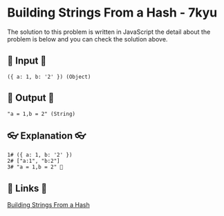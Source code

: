 # Building Strings From a Hash - 7kyu

The solution to this problem is written in JavaScript the detail about the problem is below and you can check the solution above.

## 🥚 Input 🥚

```
({ a: 1, b: '2' }) (Object)
```

## 🐣 Output 🐣

```
"a = 1,b = 2" (String)
```

## 👓 Explanation 👓

```
1# ({ a: 1, b: '2' })
2# ["a:1", "b:2"]
3# "a = 1,b = 2" 🎉
```

## 🔗 Links 🔗

[Building Strings From a Hash](https://www.codewars.com/kata/51c7d8268a35b6b8b40002f2)
